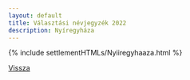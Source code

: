```yaml
---
layout: default
title: Választási névjegyzék 2022
description: Nyíregyháza
---
```


{% include settlementHTMLs/Nyiiregyhaaza.html %}

[Vissza](./)